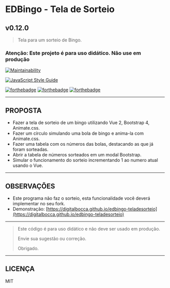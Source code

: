 # EDBingo - Tela de Sorteio

## v0.12.0

> Tela para um sorteio de Bingo.

### Atenção: Este projeto é para uso didático. Não use em produção

[![Maintainability](https://api.codeclimate.com/v1/badges/05fc13146ed957dee79f/maintainability)](https://codeclimate.com/github/digitalbocca/edbingo-teladesorteio/maintainability)

[![JavaScript Style Guide](https://cdn.rawgit.com/feross/standard/master/badge.svg)](https://github.com/feross/standard)

[![forthebadge](http://forthebadge.com/images/badges/uses-badges.svg)](http://forthebadge.com)
[![forthebadge](http://forthebadge.com/images/badges/contains-technical-debt.svg)](http://forthebadge.com)
[![forthebadge](http://forthebadge.com/images/badges/built-by-developers.svg)](http://forthebadge.com)

---

## PROPOSTA

- Fazer a tela de sorteio de um bingo utilizando Vue 2, Bootstrap 4, Animate.css.
- Fazer um círculo simulando uma bola de bingo e anima-la com Animate.css.
- Fazer uma tabela com os números das bolas, destacando as que já foram sorteadas.
- Abrir a tabela de números sorteados em um modal Bootstrap.
- Simular o funcionamento do sorteio incrementando 1 ao numero atual usando o Vue.

---

## OBSERVAÇÕES

- Este programa não faz o sorteio, esta funcionalidade você deverá implementar no seu fork.
- Demonstração: [https://digitalbocca.github.io/edbingo-teladesorteio](https://digitalbocca.github.io/edbingo-teladesorteio)

---

>Este código é para uso didático e não deve ser usado em produção.
>
>Envie sua sugestão ou correção.
>
>Obrigado.

---

## LICENÇA

MIT